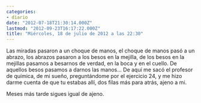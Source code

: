 ```yaml
---
categories:
- diario
date: "2012-07-18T21:30:14.000Z"
lastmod: "2012-09-23T16:17:22.000Z"
title: "Miércoles, 18 de julio de 2012 a las 22:30"
---
```


Las miradas pasaron a un choque de manos, el choque de manos pasó a un abrazo, los abrazos pasaron a los besos en la mejilla, de los besos en la mejillas pasamos a besarnos de verdad, en la boca y en el cuello. De aquellos besos pasamos a darnos las manos... De aquí­ me sacó el profesor de quí­mica, de mi sueño, preguntándome por el ejercicio 24, y me hizo darme cuenta de que tu estabas allí­, dos filas más para atrás, ajeno a mi.

Meses más tarde sigues igual de ajeno.